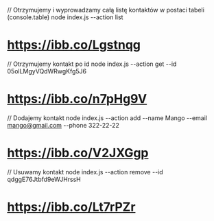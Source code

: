 // Otrzymujemy i wyprowadzamy całą listę kontaktów w postaci tabeli (console.table)
node index.js --action list
# https://ibb.co/Lgstnqg

// Otrzymujemy kontakt po id
node index.js --action get --id 05olLMgyVQdWRwgKfg5J6
# https://ibb.co/n7pHg9V

// Dodajemy kontakt
node index.js --action add --name Mango --email mango@gmail.com --phone 322-22-22
# https://ibb.co/V2JXGgp

// Usuwamy kontakt
node index.js --action remove --id qdggE76Jtbfd9eWJHrssH
# https://ibb.co/Lt7rPZr
